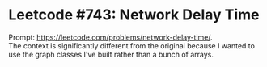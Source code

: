 # Leetcode #743: Network Delay Time
Prompt: https://leetcode.com/problems/network-delay-time/.  
The context is significantly different from the original because I wanted to use the graph classes I've built rather than a bunch of arrays.